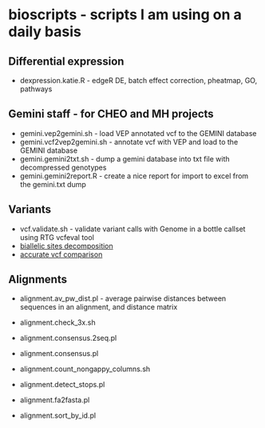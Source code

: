 # bioscripts - scripts I am using on a daily basis

## Differential expression

* dexpression.katie.R - edgeR DE, batch effect correction, pheatmap, GO, pathways

## Gemini staff - for CHEO and MH projects

* gemini.vep2gemini.sh - load VEP annotated vcf to the GEMINI database
* gemini.vcf2vep2gemini.sh - annotate vcf with VEP and load to the GEMINI database
* gemini.gemini2txt.sh - dump a gemini database into txt file with decompressed genotypes
* gemini.gemini2report.R  - create a nice report for import to excel from the gemini.txt dump

## Variants

* vcf.validate.sh - validate variant calls with Genome in a bottle callset using RTG vcfeval tool
* [biallelic sites decomposition](https://github.com/atks/vt)
* [accurate vcf comparison](https://github.com/RealTimeGenomics/rtg-tools)

## Alignments

* alignment.av_pw_dist.pl - average pairwise distances between sequences in an alignment, and distance matrix

* alignment.check_3x.sh

* alignment.consensus.2seq.pl

* alignment.consensus.pl

* alignment.count_nongappy_columns.sh

* alignment.detect_stops.pl

* alignment.fa2fasta.pl

* alignment.sort_by_id.pl